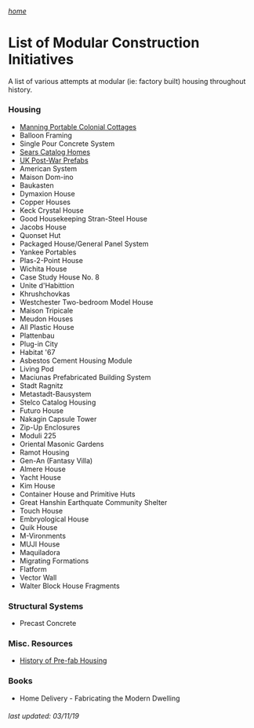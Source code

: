 ###### [home](/index.html)
# List of Modular Construction Initiatives

A list of various attempts at modular (ie: factory built) housing throughout history.

### Housing

- [Manning Portable Colonial Cottages](/modular/manning.html)
- Balloon Framing
- Single Pour Concrete System
- [Sears Catalog Homes](/modular/sears.html)
- [UK Post-War Prefabs](/ukprefab.html)
- American System
- Maison Dom-ino
- Baukasten
- Dymaxion House
- Copper Houses
- Keck Crystal House
- Good Housekeeping Stran-Steel House
- Jacobs House
- Quonset Hut
- Packaged House/General Panel System
- Yankee Portables
- Plas-2-Point House
- Wichita House
- Case Study House No. 8
- Unite d'Habittion
- Khrushchovkas
- Westchester Two-bedroom Model House
- Maison Tripicale
- Meudon Houses
- All Plastic House
- Plattenbau
- Plug-in City
- Habitat '67
- Asbestos Cement Housing Module
- Living Pod
- Maciunas Prefabricated Building System
- Stadt Ragnitz
- Metastadt-Bausystem
- Stelco Catalog Housing
- Futuro House
- Nakagin Capsule Tower
- Zip-Up Enclosures
- Moduli 225
- Oriental Masonic Gardens
- Ramot Housing
- Gen-An (Fantasy Villa)
- Almere House
- Yacht House
- Kim House
- Container House and Primitive Huts
- Great Hanshin Earthquate Community Shelter
- Touch House
- Embryological House
- Quik House
- M-Vironments
- MUJI House
- Maquiladora
- Migrating Formations
- Flatform
- Vector Wall
- Walter Block House Fragments

### Structural Systems

- Precast Concrete

### Misc. Resources

- [History of Pre-fab Housing](href="http://quonset-hut.blogspot.com/p/pre-fabricated-housing.html)

### Books

- Home Delivery - Fabricating the Modern Dwelling

###### *last updated: 03/11/19*